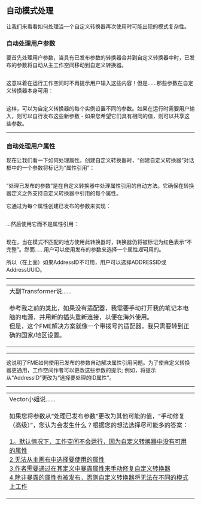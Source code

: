   <div id="readme" class="readme blob instapaper_body">
    <article class="markdown-body entry-content" itemprop="text"><h2><a id="user-content-automatic-schema-handling" class="anchor" aria-hidden="true" href="https://github.com/safesoftware/FMETraining/blob/Desktop-Advanced-2018/DesktopAdvanced5CustomTransformers/5.04.SchemaHandlingAutomatic.md#automatic-schema-handling"></a><font style="vertical-align: inherit;"><font style="vertical-align: inherit;">自动模式处理</font></font></h2>
<p><font style="vertical-align: inherit;"><font style="vertical-align: inherit;">让我们来看看如何处理当一个自定义转换器再次使用时可能出现的模式复杂性。</font></font></p>
<h3><a id="user-content-automatic-handling-of-user-parameters" class="anchor" aria-hidden="true" href="https://github.com/safesoftware/FMETraining/blob/Desktop-Advanced-2018/DesktopAdvanced5CustomTransformers/5.04.SchemaHandlingAutomatic.md#automatic-handling-of-user-parameters"></a><font style="vertical-align: inherit;"><font style="vertical-align: inherit;">自动处理用户参数</font></font></h3>
<p><font style="vertical-align: inherit;"><font style="vertical-align: inherit;">要首先处理用户参数，当具有已发布参数的转换器合并到自定义转换器中时，已发布的参数将自动从主工作空间移动到自定义转换器。</font></font></p>
<p><a target="_blank" href="https://github.com/safesoftware/FMETraining/blob/Desktop-Advanced-2018/DesktopAdvanced5CustomTransformers/Images/Img5.024.CustomTransformerRePublishedParameter.png"><img src="./Images/Img5.024.CustomTransformerRePublishedParameter.png" alt="" style="max-width:100%;"></a></p>
<p><font style="vertical-align: inherit;"><font style="vertical-align: inherit;">这意味着在运行工作空间时不再提示用户输入这些内容！</font><font style="vertical-align: inherit;">但是......那些参数在自定义转换器本身可用：</font></font></p>
<p><a target="_blank" href="https://github.com/safesoftware/FMETraining/blob/Desktop-Advanced-2018/DesktopAdvanced5CustomTransformers/Images/Img5.025.CustomTransformerParameterInCanvas.png"><img src="./Images/Img5.025.CustomTransformerParameterInCanvas.png" alt="" style="max-width:100%;"></a></p>
<p><font style="vertical-align: inherit;"><font style="vertical-align: inherit;">这样，可以为自定义转换器的每个实例设置不同的参数。</font><font style="vertical-align: inherit;">如果在运行时需要用户输入，则可以自行发布这些新参数 - 如果您希望它们具有相同的值，则可以共享这些参数。</font></font></p>
<hr>
<h3><a id="user-content-automatic-handling-of-user-attributes" class="anchor" aria-hidden="true" href="https://github.com/safesoftware/FMETraining/blob/Desktop-Advanced-2018/DesktopAdvanced5CustomTransformers/5.04.SchemaHandlingAutomatic.md#automatic-handling-of-user-attributes"></a><font style="vertical-align: inherit;"><font style="vertical-align: inherit;">自动处理用户属性</font></font></h3>
<p><font style="vertical-align: inherit;"><font style="vertical-align: inherit;">现在让我们看一下如何处理属性。</font><font style="vertical-align: inherit;">创建自定义转换器时，“创建自定义转换器”对话框中的一个参数将标记为“属性引用”：</font></font></p>
<p><a target="_blank" href="https://github.com/safesoftware/FMETraining/blob/Desktop-Advanced-2018/DesktopAdvanced5CustomTransformers/Images/Img5.026.CustomTransformerHandleWithOption.png"><img src="./Images/Img5.026.CustomTransformerHandleWithOption.png" alt="" style="max-width:100%;"></a></p>
<p><font style="vertical-align: inherit;"><font style="vertical-align: inherit;">“处理已发布的参数”是在自定义转换器中处理属性引用的自动方法。</font><font style="vertical-align: inherit;">它确保在转换器定义之外支持自定义转换器中引用的每个属性。</font></font></p>
<p><font style="vertical-align: inherit;"><font style="vertical-align: inherit;">它通过为每个属性创建已发布的参数来实现：</font></font></p>
<p><a target="_blank" href="https://github.com/safesoftware/FMETraining/blob/Desktop-Advanced-2018/DesktopAdvanced5CustomTransformers/Images/Img5.027.CustomTransformerAttributeReferenceParam.png"><img src="./Images/Img5.027.CustomTransformerAttributeReferenceParam.png" alt="" style="max-width:100%;"></a></p>
<p><font style="vertical-align: inherit;"><font style="vertical-align: inherit;">...然后使用它而不是属性引用：</font></font></p>
<p><a target="_blank" href="https://github.com/safesoftware/FMETraining/blob/Desktop-Advanced-2018/DesktopAdvanced5CustomTransformers/Images/Img5.028.CustomTransformerAttributeReferenceCanvas.png"><img src="./Images/Img5.028.CustomTransformerAttributeReferenceCanvas.png" alt="" style="max-width:100%;"></a></p>
<p><font style="vertical-align: inherit;"><font style="vertical-align: inherit;">现在，当在模式不匹配的地方使用此转换器时，转换器仍将被标记为红色表示“不完整”。</font><font style="vertical-align: inherit;">然而......用户可以使用发布的参数来选择一个属性</font></font><em><font style="vertical-align: inherit;"><font style="vertical-align: inherit;">是</font></font></em><font style="vertical-align: inherit;"><font style="vertical-align: inherit;">可用的。</font></font></p>
<p><font style="vertical-align: inherit;"><font style="vertical-align: inherit;">所以（在上面）如果AddressID不可用，用户可以选择ADDRESSID或AddressUUID。</font></font></p>
<hr>

<table>
<tbody><tr>
<td>
<i></i><font style="vertical-align: inherit;"><font style="vertical-align: inherit;">
大副Transformer说......
</font></font></td>
</tr>
<tr>
<td><font style="vertical-align: inherit;"><font style="vertical-align: inherit;">

参考我之前的类比，如果没有适配器，我需要手动打开我的笔记本电脑的电源，并用新的插头重新连接，以便在海外使用。
</font></font><br><font style="vertical-align: inherit;"><font style="vertical-align: inherit;">但是，这个FME解决方案就像一个带拨号的适配器，我只需要转到正确的国家/地区设置。

</font></font></td>
</tr>
</tbody></table>
<hr>
<p><font style="vertical-align: inherit;"><font style="vertical-align: inherit;">这说明了FME如何使用已发布的参数自动解决属性引用问题。</font><font style="vertical-align: inherit;">为了使自定义转换器更通用，工作空间作者可以更改这些参数的提示; </font><font style="vertical-align: inherit;">例如，将提示从“AddressID”更改为“选择要处理的ID属性”。</font></font></p>
<hr>

<table>
<tbody><tr>
<td>
<i></i><font style="vertical-align: inherit;"><font style="vertical-align: inherit;">
Vector小姐说......
</font></font></td>
</tr>
<tr>
<td><font style="vertical-align: inherit;"><font style="vertical-align: inherit;">

如果您将参数从“处理已发布参数”更改为其他可能的值，“手动修复（高级）”，您认为会发生什么？</font><font style="vertical-align: inherit;">根据您的想法选择尽可能多的答案：
 </font></font><br><br><a href="http://52.73.3.37/fmedatastreaming/Manual/QAResponse2017.fmw?chapter=13&amp;question=4&amp;answer=1&amp;DestDataset_TEXTLINE=C%3A%5CFMEOutput%5CQAResponse.html" rel="nofollow"><font style="vertical-align: inherit;"><font style="vertical-align: inherit;">1。默认情况下，工作空间不会运行，因为自定义转换器中没有可用的属性</font></font></a>
<br><a href="http://52.73.3.37/fmedatastreaming/Manual/QAResponse2017.fmw?chapter=13&amp;question=4&amp;answer=2&amp;DestDataset_TEXTLINE=C%3A%5CFMEOutput%5CQAResponse.html" rel="nofollow"><font style="vertical-align: inherit;"><font style="vertical-align: inherit;">2.无法从主画布中选择要使用的属性</font></font></a>
<br><a href="http://52.73.3.37/fmedatastreaming/Manual/QAResponse2017.fmw?chapter=13&amp;question=4&amp;answer=3&amp;DestDataset_TEXTLINE=C%3A%5CFMEOutput%5CQAResponse.html" rel="nofollow"><font style="vertical-align: inherit;"><font style="vertical-align: inherit;">3.作者需要通过在其定义中暴露属性来手动修复自定义转换器</font></font></a>
<br><a href="http://52.73.3.37/fmedatastreaming/Manual/QAResponse2017.fmw?chapter=13&amp;question=4&amp;answer=4&amp;DestDataset_TEXTLINE=C%3A%5CFMEOutput%5CQAResponse.html" rel="nofollow"><font style="vertical-align: inherit;"><font style="vertical-align: inherit;">4.除非暴露的属性也被发布，否则自定义转换器将无法在不同的模式上工作</font></font></a> 

</td>
</tr>
</tbody></table>
</article>
 </div>
